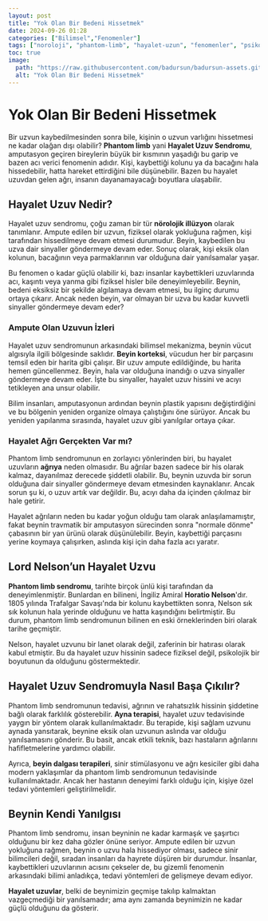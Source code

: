 ```yaml
---
layout: post
title: "Yok Olan Bir Bedeni Hissetmek"
date: 2024-09-26 01:28
categories: ["Bilimsel","Fenomenler"]
tags: ["noroloji", "phantom-limb", "hayalet-uzun", "fenomenler", "psikoloji"]
toc: true
image:
  path: "https://raw.githubusercontent.com/badursun/badursun-assets.github.io/refs/heads/main/img/phantom-limb-66eea9d73c580.webp"
  alt: "Yok Olan Bir Bedeni Hissetmek"
---
```


# Yok Olan Bir Bedeni Hissetmek

Bir uzvun kaybedilmesinden sonra bile, kişinin o uzvun varlığını hissetmesi ne kadar olağan dışı olabilir? **Phantom limb** yani **Hayalet Uzuv Sendromu**, amputasyon geçiren bireylerin büyük bir kısmının yaşadığı bu garip ve bazen acı verici fenomenin adıdır. Kişi, kaybettiği kolunu ya da bacağını hala hissedebilir, hatta hareket ettirdiğini bile düşünebilir. Bazen bu hayalet uzuvdan gelen ağrı, insanın dayanamayacağı boyutlara ulaşabilir.

## Hayalet Uzuv Nedir?

Hayalet uzuv sendromu, çoğu zaman bir tür **nörolojik illüzyon** olarak tanımlanır. Ampute edilen bir uzvun, fiziksel olarak yokluğuna rağmen, kişi tarafından hissedilmeye devam etmesi durumudur. Beyin, kaybedilen bu uzva dair sinyaller göndermeye devam eder. Sonuç olarak, kişi eksik olan kolunun, bacağının veya parmaklarının var olduğuna dair yanılsamalar yaşar.

Bu fenomen o kadar güçlü olabilir ki, bazı insanlar kaybettikleri uzuvlarında acı, kaşıntı veya yanma gibi fiziksel hisler bile deneyimleyebilir. Beynin, bedeni eksiksiz bir şekilde algılamaya devam etmesi, bu ilginç durumu ortaya çıkarır. Ancak neden beyin, var olmayan bir uzva bu kadar kuvvetli sinyaller göndermeye devam eder? 

### Ampute Olan Uzuvun İzleri

Hayalet uzuv sendromunun arkasındaki bilimsel mekanizma, beynin vücut algısıyla ilgili bölgesinde saklıdır. **Beyin korteksi**, vücudun her bir parçasını temsil eden bir harita gibi çalışır. Bir uzuv ampute edildiğinde, bu harita hemen güncellenmez. Beyin, hala var olduğuna inandığı o uzva sinyaller göndermeye devam eder. İşte bu sinyaller, hayalet uzuv hissini ve acıyı tetikleyen ana unsur olabilir.

Bilim insanları, amputasyonun ardından beynin plastik yapısını değiştirdiğini ve bu bölgenin yeniden organize olmaya çalıştığını öne sürüyor. Ancak bu yeniden yapılanma sırasında, hayalet uzuv gibi yanılgılar ortaya çıkar.

### Hayalet Ağrı Gerçekten Var mı?

Phantom limb sendromunun en zorlayıcı yönlerinden biri, bu hayalet uzuvların **ağrıya** neden olmasıdır. Bu ağrılar bazen sadece bir his olarak kalmaz, dayanılmaz derecede şiddetli olabilir. Bu, beynin uzuvda bir sorun olduğuna dair sinyaller göndermeye devam etmesinden kaynaklanır. Ancak sorun şu ki, o uzuv artık var değildir. Bu, acıyı daha da içinden çıkılmaz bir hale getirir.

Hayalet ağrıların neden bu kadar yoğun olduğu tam olarak anlaşılamamıştır, fakat beynin travmatik bir amputasyon sürecinden sonra "normale dönme" çabasının bir yan ürünü olarak düşünülebilir. Beyin, kaybettiği parçasını yerine koymaya çalışırken, aslında kişi için daha fazla acı yaratır.

## Lord Nelson’un Hayalet Uzvu

**Phantom limb sendromu**, tarihte birçok ünlü kişi tarafından da deneyimlenmiştir. Bunlardan en bilineni, İngiliz Amiral **Horatio Nelson**'dır. 1805 yılında Trafalgar Savaşı'nda bir kolunu kaybettikten sonra, Nelson sık sık kolunun hala yerinde olduğunu ve hatta kaşındığını belirtmiştir. Bu durum, phantom limb sendromunun bilinen en eski örneklerinden biri olarak tarihe geçmiştir.

Nelson, hayalet uzvunu bir lanet olarak değil, zaferinin bir hatırası olarak kabul etmiştir. Bu da hayalet uzuv hissinin sadece fiziksel değil, psikolojik bir boyutunun da olduğunu göstermektedir.

## Hayalet Uzuv Sendromuyla Nasıl Başa Çıkılır?

Phantom limb sendromunun tedavisi, ağrının ve rahatsızlık hissinin şiddetine bağlı olarak farklılık gösterebilir. **Ayna terapisi**, hayalet uzuv tedavisinde yaygın bir yöntem olarak kullanılmaktadır. Bu terapide, kişi sağlam uzvunu aynada yansıtarak, beynine eksik olan uzvunun aslında var olduğu yanılsamasını gönderir. Bu basit, ancak etkili teknik, bazı hastaların ağrılarını hafifletmelerine yardımcı olabilir.

Ayrıca, **beyin dalgası terapileri**, sinir stimülasyonu ve ağrı kesiciler gibi daha modern yaklaşımlar da phantom limb sendromunun tedavisinde kullanılmaktadır. Ancak her hastanın deneyimi farklı olduğu için, kişiye özel tedavi yöntemleri geliştirilmelidir.

## Beynin Kendi Yanılgısı

Phantom limb sendromu, insan beyninin ne kadar karmaşık ve şaşırtıcı olduğunu bir kez daha gözler önüne seriyor. Ampute edilen bir uzvun yokluğuna rağmen, beynin o uzvu hala hissediyor olması, sadece sinir bilimcileri değil, sıradan insanları da hayrete düşüren bir durumdur. İnsanlar, kaybettikleri uzuvlarının acısını çekseler de, bu gizemli fenomenin arkasındaki bilimi anladıkça, tedavi yöntemleri de gelişmeye devam ediyor.

**Hayalet uzuvlar**, belki de beynimizin geçmişe takılıp kalmaktan vazgeçmediği bir yanılsamadır; ama aynı zamanda beynimizin ne kadar güçlü olduğunu da gösterir.